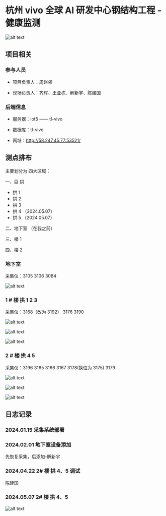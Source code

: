 # 杭州 vivo 全球 AI 研发中心钢结构工程 -健康监测

![alt text](img/vivo.png)

## 项目相关

### 参与人员

- 项目负责人：周赵领

- 现场负责人：齐辉、王亚栋、解新宇、陈建国

### 后端信息

- 服务器：iot5 —— tl-vivo

- 数据库：tl-vivo

- 网址：<http://58.247.45.77:53521/>

## 测点排布

主要划分为 四大区域：

一、巨 拱

- 拱 1
- 拱 2
- 拱 3
- 拱 4 （2024.05.07）
- 拱 5 （2024.05.07）

二、地下室 （在我之前）

三、楼 1

四、楼 2

### 地下室

采集仪：3105 3106 3084

![alt text](img/image-1.png)

### 1 # 楼 拱 1 2 3

采集仪：3168（改为 3192） 3176 3190

![alt text](img/gong11.png)

![alt text](img/gong12.png)

![alt text](img/gong13.png)

### 2 # 楼 拱 4 5

采集仪：3196 3165 3166 3167 3178(换位为 3175) 3179

![alt text](img/663e8cd5e841d00779e68461d312a37.png)

![alt text](img/gong24-2.png)

![alt text](img/gong25.png)

## 日志记录

### 2024.01.15 采集系统部署

### 2024.02.01 地下室设备添加

先恢复采集，后添加-解新宇

### 2024.04.22 2# 楼 拱 4、5 调试

陈建国

### 2024.05.07 2# 楼 拱 4、5

![alt text](img/image.png)
